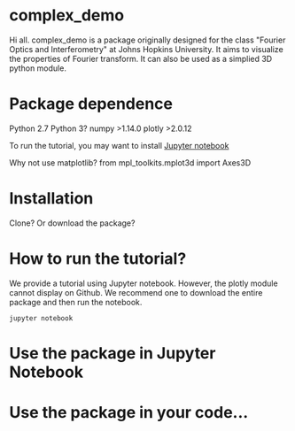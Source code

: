# complex_demo

Hi all. complex_demo is a package originally designed for the class "Fourier Optics and Interferometry" at Johns Hopkins University. It aims to visualize the properties of Fourier transform. It can also be used as a simplied 3D python module.

# Package dependence
Python 2.7
Python 3?
numpy >1.14.0
plotly >2.0.12

To run the tutorial, you may want to install [Jupyter notebook](https://jupyter.org/install)

Why not use matplotlib? from mpl_toolkits.mplot3d import Axes3D

# Installation

Clone? Or download the package?

# How to run the tutorial?

We provide a tutorial using Jupyter notebook. However, the plotly module cannot display on Github. We recommend one to download the entire package and then run the notebook.

```
jupyter notebook
```

# Use the package in Jupyter Notebook
 
# Use the package in your code... 
